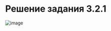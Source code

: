 # Решение задания 3.2.1 

![image](https://user-images.githubusercontent.com/114469025/209812670-a91aec69-e5ae-4d2d-8132-e42885de1ed7.png)

